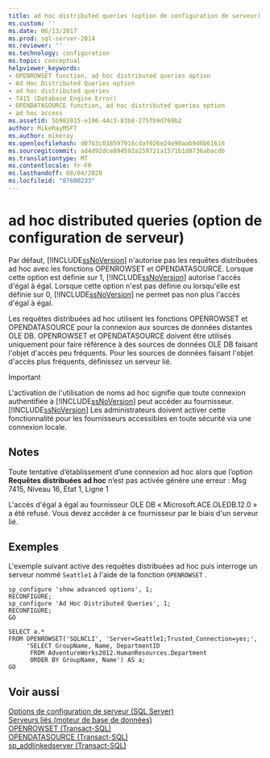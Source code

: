 ```yaml
---
title: ad hoc distributed queries (option de configuration de serveur) | Microsoft Docs
ms.custom: ''
ms.date: 06/13/2017
ms.prod: sql-server-2014
ms.reviewer: ''
ms.technology: configuration
ms.topic: conceptual
helpviewer_keywords:
- OPENROWSET function, ad hoc distributed queries option
- Ad Hoc Distributed Queries option
- ad hoc distributed queries
- 7415 (Database Engine Error)
- OPENDATASOURCE function, ad hoc distributed queries option
- ad hoc access
ms.assetid: 5b982015-e196-44c3-83b8-275fb9d769b2
author: MikeRayMSFT
ms.author: mikeray
ms.openlocfilehash: d07b3c038597916cdaf026e24e90aab9d6b61616
ms.sourcegitcommit: ad4d92dce894592a259721a1571b1d8736abacdb
ms.translationtype: MT
ms.contentlocale: fr-FR
ms.lasthandoff: 08/04/2020
ms.locfileid: "87600233"
---
```

# <a name="ad-hoc-distributed-queries-server-configuration-option"></a>ad hoc distributed queries (option de configuration de serveur)
  Par défaut, [!INCLUDE[ssNoVersion](../../includes/ssnoversion-md.md)] n'autorise pas les requêtes distribuées ad hoc avec les fonctions OPENROWSET et OPENDATASOURCE. Lorsque cette option est définie sur 1, [!INCLUDE[ssNoVersion](../../includes/ssnoversion-md.md)] autorise l'accès d'égal à égal. Lorsque cette option n'est pas définie ou lorsqu'elle est définie sur 0, [!INCLUDE[ssNoVersion](../../includes/ssnoversion-md.md)] ne permet pas non plus l'accès d'égal à égal.  
  
 Les requêtes distribuées ad hoc utilisent les fonctions OPENROWSET et OPENDATASOURCE pour la connexion aux sources de données distantes OLE DB. OPENROWSET et OPENDATASOURCE doivent être utilisés uniquement pour faire référence à des sources de données OLE DB faisant l'objet d'accès peu fréquents. Pour les sources de données faisant l'objet d'accès plus fréquents, définissez un serveur lié.  
  
> [!IMPORTANT]  
>  L'activation de l'utilisation de noms ad hoc signifie que toute connexion authentifiée à [!INCLUDE[ssNoVersion](../../includes/ssnoversion-md.md)] peut accéder au fournisseur. [!INCLUDE[ssNoVersion](../../includes/ssnoversion-md.md)] Les administrateurs doivent activer cette fonctionnalité pour les fournisseurs accessibles en toute sécurité via une connexion locale.  
  
## <a name="remarks"></a>Notes  
 Toute tentative d’établissement d’une connexion ad hoc alors que l’option **Requêtes distribuées ad hoc** n’est pas activée génère une erreur : Msg 7415, Niveau 16, État 1, Ligne 1  
  
 L'accès d'égal à égal au fournisseur OLE DB « Microsoft.ACE.OLEDB.12.0 » a été refusé. Vous devez accéder à ce fournisseur par le biais d'un serveur lié.  
  
## <a name="examples"></a>Exemples  
 L'exemple suivant active des requêtes distribuées ad hoc puis interroge un serveur nommé `Seattle1` à l'aide de la fonction `OPENROWSET` .  
  
```  
sp_configure 'show advanced options', 1;  
RECONFIGURE;  
sp_configure 'Ad Hoc Distributed Queries', 1;  
RECONFIGURE;  
GO  
  
SELECT a.*  
FROM OPENROWSET('SQLNCLI', 'Server=Seattle1;Trusted_Connection=yes;',  
     'SELECT GroupName, Name, DepartmentID  
      FROM AdventureWorks2012.HumanResources.Department  
      ORDER BY GroupName, Name') AS a;  
GO  
```  
  
## <a name="see-also"></a>Voir aussi  
 [Options de configuration de serveur &#40;SQL Server&#41;](server-configuration-options-sql-server.md)   
 [Serveurs liés &#40;moteur de base de données&#41;](../../relational-databases/linked-servers/linked-servers-database-engine.md)   
 [OPENROWSET &#40;Transact-SQL&#41;](/sql/t-sql/functions/openrowset-transact-sql)   
 [OPENDATASOURCE &#40;Transact-SQL&#41;](/sql/t-sql/functions/opendatasource-transact-sql)   
 [sp_addlinkedserver &#40;Transact-SQL&#41;](/sql/relational-databases/system-stored-procedures/sp-addlinkedserver-transact-sql)  
  
  
